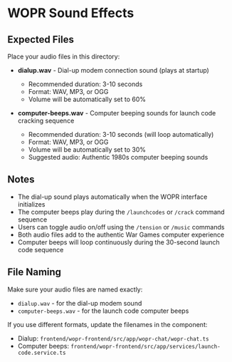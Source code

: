 # WOPR Sound Effects

## Expected Files

Place your audio files in this directory:

- **dialup.wav** - Dial-up modem connection sound (plays at startup)

  - Recommended duration: 3-10 seconds
  - Format: WAV, MP3, or OGG
  - Volume will be automatically set to 60%

- **computer-beeps.wav** - Computer beeping sounds for launch code cracking sequence

  - Recommended duration: 3-10 seconds (will loop automatically)
  - Format: WAV, MP3, or OGG
  - Volume will be automatically set to 30%
  - Suggested audio: Authentic 1980s computer beeping sounds

## Notes

- The dial-up sound plays automatically when the WOPR interface initializes
- The computer beeps play during the `/launchcodes` or `/crack` command sequence
- Users can toggle audio on/off using the `/tension` or `/music` commands
- Both audio files add to the authentic War Games computer experience
- Computer beeps will loop continuously during the 30-second launch code sequence

## File Naming

Make sure your audio files are named exactly:

- `dialup.wav` - for the dial-up modem sound
- `computer-beeps.wav` - for the launch code computer beeps

If you use different formats, update the filenames in the component:

- Dialup: `frontend/wopr-frontend/src/app/wopr-chat/wopr-chat.ts`
- Computer beeps: `frontend/wopr-frontend/src/app/services/launch-code.service.ts`
